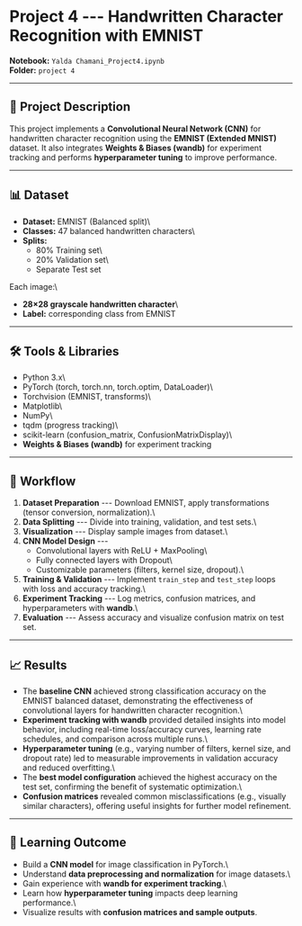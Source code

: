 # Project 4 --- Handwritten Character Recognition with EMNIST

**Notebook:** `Yalda Chamani_Project4.ipynb`\
**Folder:** `project 4`

------------------------------------------------------------------------

## 📌 Project Description

This project implements a **Convolutional Neural Network (CNN)** for
handwritten character recognition using the **EMNIST (Extended MNIST)**
dataset. It also integrates **Weights & Biases (wandb)** for experiment
tracking and performs **hyperparameter tuning** to improve performance.

------------------------------------------------------------------------

## 📊 Dataset

-   **Dataset:** EMNIST (Balanced split)\
-   **Classes:** 47 balanced handwritten characters\
-   **Splits:**
    -   80% Training set\
    -   20% Validation set\
    -   Separate Test set

Each image:\
- **28×28 grayscale handwritten character**\
- **Label:** corresponding class from EMNIST

------------------------------------------------------------------------

## 🛠️ Tools & Libraries

-   Python 3.x\
-   PyTorch (torch, torch.nn, torch.optim, DataLoader)\
-   Torchvision (EMNIST, transforms)\
-   Matplotlib\
-   NumPy\
-   tqdm (progress tracking)\
-   scikit-learn (confusion_matrix, ConfusionMatrixDisplay)\
-   **Weights & Biases (wandb)** for experiment tracking

------------------------------------------------------------------------

## 🚀 Workflow

1.  **Dataset Preparation** --- Download EMNIST, apply transformations
    (tensor conversion, normalization).\
2.  **Data Splitting** --- Divide into training, validation, and test
    sets.\
3.  **Visualization** --- Display sample images from dataset.\
4.  **CNN Model Design** ---
    -   Convolutional layers with ReLU + MaxPooling\
    -   Fully connected layers with Dropout\
    -   Customizable parameters (filters, kernel size, dropout).\
5.  **Training & Validation** --- Implement `train_step` and `test_step`
    loops with loss and accuracy tracking.\
6.  **Experiment Tracking** --- Log metrics, confusion matrices, and
    hyperparameters with **wandb**.\
7.  **Evaluation** --- Assess accuracy and visualize confusion matrix on
    test set.

------------------------------------------------------------------------

## 📈 Results

-   The **baseline CNN** achieved strong classification accuracy on the
    EMNIST balanced dataset, demonstrating the effectiveness of
    convolutional layers for handwritten character recognition.\
-   **Experiment tracking with wandb** provided detailed insights into
    model behavior, including real-time loss/accuracy curves, learning
    rate schedules, and comparison across multiple runs.\
-   **Hyperparameter tuning** (e.g., varying number of filters, kernel
    size, and dropout rate) led to measurable improvements in validation
    accuracy and reduced overfitting.\
-   The **best model configuration** achieved the highest accuracy on
    the test set, confirming the benefit of systematic optimization.\
-   **Confusion matrices** revealed common misclassifications (e.g.,
    visually similar characters), offering useful insights for further
    model refinement.

------------------------------------------------------------------------

## 🎯 Learning Outcome

-   Build a **CNN model** for image classification in PyTorch.\
-   Understand **data preprocessing and normalization** for image
    datasets.\
-   Gain experience with **wandb for experiment tracking**.\
-   Learn how **hyperparameter tuning** impacts deep learning
    performance.\
-   Visualize results with **confusion matrices and sample outputs**.
